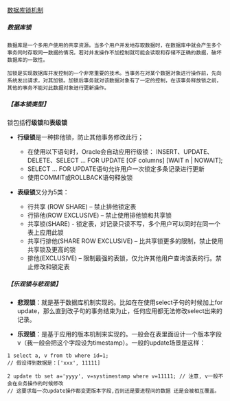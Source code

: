 [数据库锁机制](http://blog.sina.com.cn/s/blog_548bd2090100ir7k.html)
##### 数据库锁
    数据库是一个多用户使用的共享资源。当多个用户并发地存取数据时，在数据库中就会产生多个事务同时存取同一数据的情况。若对并发操作不加控制就可能会读取和存储不正确的数据，破坏数据库的一致性。

    加锁是实现数据库并发控制的一个非常重要的技术。当事务在对某个数据对象进行操作前，先向系统发出请求，对其加锁。加锁后事务就对该数据对象有了一定的控制，在该事务释放锁之前，其他的事务不能对此数据对象进行更新操作。
    
##### 【基本锁类型】
锁包括**行级锁**和**表级锁**

- **行级锁**是一种排他锁，防止其他事务修改此行；

    - 在使用以下语句时，Oracle会自动应用行级锁：
INSERT、UPDATE、DELETE、SELECT … FOR UPDATE [OF columns] [WAIT n | NOWAIT];
    - SELECT … FOR UPDATE语句允许用户一次锁定多条记录进行更新
    - 使用COMMIT或ROLLBACK语句释放锁

- **表级锁**又分为5类：
    - 行共享 (ROW SHARE) – 禁止排他锁定表
    - 行排他(ROW EXCLUSIVE) – 禁止使用排他锁和共享锁
    - 共享锁(SHARE) - 锁定表，对记录只读不写，多个用户可以同时在同一个表上应用此锁
    - 共享行排他(SHARE ROW EXCLUSIVE) – 比共享锁更多的限制，禁止使用共享锁及更高的锁
    - 排他(EXCLUSIVE) – 限制最强的表锁，仅允许其他用户查询该表的行。禁止修改和锁定表

##### 【乐观锁与悲观锁】 
- **悲观锁**：就是基于数据库机制实现的。比如在在使用select子句的时候加上for update，那么直到改子句的事务结束为止，任何应用都无法修改select出来的记录。

- **乐观锁**：是基于应用的版本机制来实现的。一般会在表里面设计一个版本字段v（我一般会把这个字段设为timestamp）。一般的update场景是这样：
```
1 select a, v from tb where id=1;   
// 假设得到数据是：['xxx', 11111]

2 update tb set a='yyyy', v=systimestamp where v=11111; // 注意, v一般不会在业务操作的时候修改
// 这要求每一次update操作都变更版本字段,否则还是要进程间的数据 还是会被相互覆盖。
```


